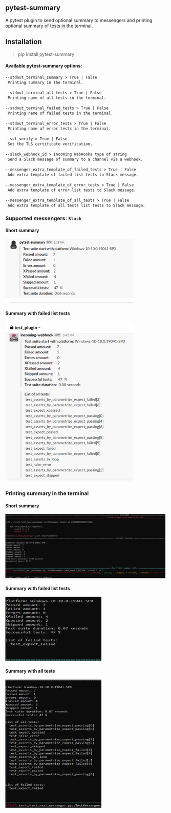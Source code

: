 ## pytest-summary

A pytest plugin to send optional summary to messengers and printing optional summary of tests in the terminal.

## Installation
> pip install pytest-summary


#### **Available pytest-summary options:**
```
--stdout_terminal_summary > True | False
 Printing summary in the terminal.

--stdout_terminal_all_tests > True | False
 Printing name of all tests in the terminal.
 
--stdout_terminal_failed_tests > True | False
 Printing name of failed tests in the terminal.
 
--stdout_terminal_error_tests > True | False
 Printing name of error tests in the terminal.
 
--ssl_verify > True | False
 Set the TLS certificate verification.
 
--slack_webhook_id > Incoming WebHooks type of string
 Send a Slack message of summary to a channel via a webhook.
 
--messenger_extra_template_of_failed_tests > True | False
 Add extra template of failed list tests to Slack message.
 
--messenger_extra_template_of_error_tests > True | False
 Add extra template of error list tests to Slack message.
 
--messenger_extra_template_of_all_tests > True | False
 Add extra template of all tests list tests to Slack message.
```

### **Supported messengers:** `Slack`
    
#### **Short summary**

<img src="./docs/images/pytest-summary-slack.png" width="400" height="200">

#### **Summary with failed list tests**
    
<img src="./docs/images/pytest-summary-optional-slack.png" width="400" height="500">



### **Printing summary in the terminal**

#### **Short summary**
<img src="./docs/images/pytest-summary-stdout.png" width="500" height="200">

#### **Summary with failed list tests**
<img src="./docs/images/pytest-summary-optional.png" width="300" height="200">

#### **Summary with all tests**
<img src="./docs/images/pytest-summary-optional-all.png" width="300" height="400">
